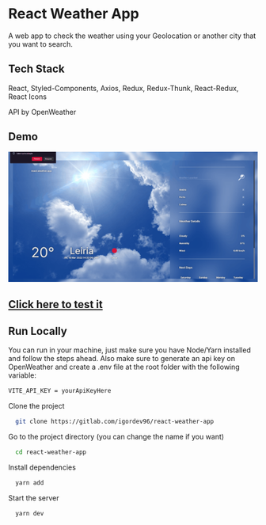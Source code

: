 # React Weather App

A web app to check the weather using your Geolocation or another city that you want to search.

## Tech Stack

React, Styled-Components, Axios, Redux, Redux-Thunk, React-Redux, React Icons

API by OpenWeather

## Demo

<img src="https://raw.githubusercontent.com/igordev96/react-weather-app/main/weather.gif">

<br>

<h2><a href="https://igordev96-weather-app.netlify.app/" target="_blank">Click here to test it</a></h2>

## Run Locally

You can run in your machine, just make sure you have Node/Yarn installed and follow the steps ahead.
Also make sure to generate an api key on OpenWeather and create a .env file at the root folder with the following variable:

```bash
VITE_API_KEY = yourApiKeyHere
```

Clone the project

```bash
  git clone https://gitlab.com/igordev96/react-weather-app
```

Go to the project directory (you can change the name if you want)

```bash
  cd react-weather-app
```

Install dependencies

```bash
  yarn add
```

Start the server

```bash
  yarn dev
```
